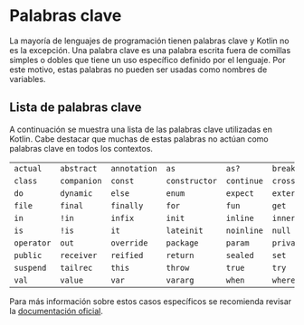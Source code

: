 # Palabras clave

La mayoría de lenguajes de programación tienen palabras clave y Kotlin no es la excepción.
Una palabra clave es una palabra escrita fuera de comillas simples o dobles que tiene un uso específico definido por el lenguaje.
Por este motivo, estas palabras no pueden ser usadas como nombres de variables.

## Lista de palabras clave

A continuación se muestra una lista de las palabras clave utilizadas en Kotlin.
Cabe destacar que muchas de estas palabras no actúan como palabras clave en todos los contextos.

|||||||||
|-|-|-|-|-|-|-|-|
|`actual`|`abstract`|`annotation`|`as`|`as?`|`break`|`by`|`catch`|
|`class`|`companion`|`const`|`constructor`|`continue`|`crossinline`|`data`|`delegate`|
|`do`|`dynamic`|`else`|`enum`|`expect`|`external`|`false`|`field`|
|`file`|`final`|`finally`|`for`|`fun`|`get`|`if`|`import`|
|`in`|`!in`|`infix`|`init`|`inline`|`inner`|`interface`|`internal`|
|`is`|`!is`|`it`|`lateinit`|`noinline`|`null`|`object`|`open`|
|`operator`|`out`|`override`|`package`|`param`|`private`|`property`|`protected`|
|`public`|`receiver`|`reified`|`return`|`sealed`|`set`|`setparam`|`super`|
|`suspend`|`tailrec`|`this`|`throw`|`true`|`try`|`typealias`|`typeof`|
|`val`|`value`|`var`|`vararg`|`when`|`where`|`while`||

Para más información sobre estos casos específicos se recomienda revisar la [documentación oficial](https://kotlinlang.org/docs/keyword-reference.html#special-identifiers).
